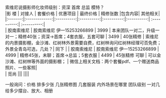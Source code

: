 索维尼说摄影师化妆师级别：资深 首席  总监 模特？  
|影 楼 |   对接人   |      套餐价格     | 优惠项目 | 最终价格 | 精修张数 |包含内容| 其他相关|
|:-------:|:-------------:|:----------:|:----------:|:----------:|:----------:| :----------:|  :----------:|     
|  胶南索维尼  | 胶南索维尼 伊一15253266899 | 3999  | 本来团队一对二，升级一对一；精修40张；资深->首席；4套衣服，五套可聊 | 3499 | 40张精修 | 索维尼的内景摄影棚，金沙滩、红树林外景需要自费，红树林询问红树林经理可否免费；外景全青岛可选，几处？| 同下 |
|  胶南索维尼  | 胶南索维尼 伊一15253266899 | 4999  | 精修45张，未聊；首席->总监；5套衣服 | 4499 | 45张精修 可聊 | 可以金沙滩、红树林等外面的摄影棚； | 微信上相关文档：两个套餐pdf、一个赠送商品照片、一些客照|  
|   觅尚 ||| ||||   
  
  
一般询问：价格  排多少张 几张精修图  几套服装  内外场景在哪里  团队级别  一对几  给多少摆台、放大、相册

